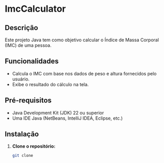 # ImcCalculator

## Descrição
Este projeto Java tem como objetivo calcular o Índice de Massa Corporal (IMC) de uma pessoa.

## Funcionalidades
* Calcula o IMC com base nos dados de peso e altura fornecidos pelo usuário.
* Exibe o resultado do cálculo na tela.

## Pré-requisitos
* Java Development Kit (JDK) 22 ou superior
* Uma IDE Java (NetBeans, IntelliJ IDEA, Eclipse, etc.)

## Instalação
1. **Clone o repositório:**
   ```bash
   git clone 
